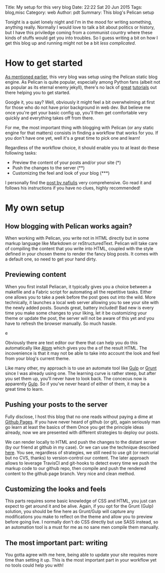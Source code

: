 Title: My setup for this very blog
Date: 22:22 Sat 20 Jun 2015
Tags: blog,misc
Category: web
Author: pdt
Summary: This blog's Pelican setup

Tonight is a quiet lonely night and I'm in the mood for writing something, anything really. Normally I would love to
talk a bit about politics or history, but I have this priviledge coming from a communist country
where these kinds of stuffs would get you into troubles. So I guess writing a bit on how I get this blog
up and running might not be a bit *less complicated*.

# How to get started
[As mentioned earlier]({filename}/my-first-post-ever.md), this very blog was setup using the Pelican
static blog engine. As Pelican is quite popular, especially among Python fans (albeit not as popular
as its eternal enemy jekyll), there's no lack of [great](http://nafiulis.me/making-a-static-blog-with-pelican.html)
[tutorials](http://terriyu.info/blog/posts/2013/07/pelican-setup/) out there helping you to get started.

Google it, you say? Well, obviously it might feel a bit overwhelming at first for those who do not have prior background in web dev.
But believe me once you're get your basic config up, you'll then get comfortable very quickly and everything
takes off from there.

For me, the most important thing with blogging with Pelican (or any static engine for that matters)
consists in finding a workflow that works for you. If you don't have one yet, well it's a great time
to pick one and learn!


Regardless of the workflow choice, it should enable you to at least do these following tasks:

* Preview the content of your posts and/or your site (*)
* Push the changes to the server (**)
* Customizing the feel and look of your blog (***)

I personally find the [post by nafiulis](http://nafiulis.me/making-a-static-blog-with-pelican.html)
very comprehensive. Go read it and follows his instructions if you have no clues, highly recommended!

# My own setup

How blogging with Pelican works again?
------------------------------------------
When working with Pelican, you write not in HTML directly but in some markup language like Markdown or
reStructuredText. Pelican will take care of compiling the content that you write into HTML, coupled with
the style defined in your chosen theme to render the fancy blog posts. It comes with a default one, so need
to get your hand dirty.

Previewing content
------------------------------------------
When you first install Peliacan, it typically gives you a choice between a makefile and a Fabric script
for automating all the repetitive tasks. Either one allows you to take a peek before the post goes out into the wild.
More technically, it launches a local web server allowing you to see your site with the newly added posts.
Sounds great, battery included!  Bad new is every time you make some changes to your liking, let it be customizing your
theme or update the post, the server will not be aware of this yet and you have to refresh the browser manually. So much hassle.

<!-- So there are several ways to solve this. For example one can use a text editor capable of automatically -->
<!-- render the post lik -->e
Obviously there are text editor our there that can help you do this automatically like [Atom]() which gives you the a of the result HTML.
The incovenience is that it may not be able to take into account the look and feel from your blog's current theme.

Like many other, my approach is to use an automate tool like [Gulp]() or [Grunt]() since I was already using one.
The learning curve is rather steep, but after you set them up, you'll never have to look back. The concecus now is apparently 
[Gulp](). So if you've never heard of either of them, it may be a great time to learn.

Pushing your posts to the server
------------------------------------
Fully disclose, I host this blog that no one reads without paying a dime at [Github Pages]().
If you have never heard of github (or git), again seriously man go learn
at least the basics of them Once you get the principle ideas already, now we are presented with
different strategies to deploy our posts.

We can render locally to HTML and push the changes to the distant server (by our friend at github
in my case). Or we can use the technique described [
here](http://blog.mathieu-leplatre.info/publish-your-pelican-blog-on-github-pages-via-travis-ci.html).
You see, regardless of strategies, we still need to use git (or mercurial but no CVS, thanks) to
version-control our content. The later approach allows to leverage TravisCI and git-hooks to detect
every time we push the markup code to our github repo, then compile and push the rendered content
to the github page branch. Very nice and clean method.

Customizing the looks and feels
------------------------------------
This parts requires some basic knowledge of CSS and HTML, you just can expect to get around it
and be alive. Again, if you opt for the Grunt (Gulp) solution, you should be fine here
as Grunt/Gulp will capture any modifications you make to reflect on the theme and allow you
to preview before going live. I normally don't do CSS directly but use SASS instead, so an automation
tool is a must for me as no sane men compile them manually.

The most important part: writing
---------------------------------------
You gotta agree with me here, being able to update your site requires more time than setting it up.
This is the most important part in your workflow yet no tools could help you with!
